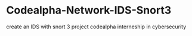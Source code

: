 # Codealpha-Network-IDS-Snort3
create an IDS with snort 3 project codealpha interneship in cybersecurity
